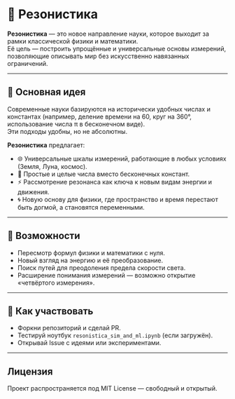 # 🌌 Резонистика

**Резонистика** — это новое направление науки, которое выходит за рамки классической физики и математики.  
Её цель — построить упрощённые и универсальные основы измерений, позволяющие описывать мир без искусственно навязанных ограничений.

---

## 🚀 Основная идея
Современные науки базируются на исторически удобных числах и константах (например, деление времени на 60, круг на 360°, использование числа π в бесконечном виде).  
Эти подходы удобны, но не абсолютны.

**Резонистика** предлагает:
- 🌐 Универсальные шкалы измерений, работающие в любых условиях (Земля, Луна, космос).
- 🔄 Простые и целые числа вместо бесконечных констант.
- ⚡ Рассмотрение резонанса как ключа к новым видам энергии и движения.
- 🌀 Новую основу для физики, где пространство и время перестают быть догмой, а становятся переменными.

---

## 🔮 Возможности
- Пересмотр формул физики и математики с нуля.
- Новый взгляд на энергию и её преобразование.
- Поиск путей для преодоления предела скорости света.
- Расширение понимания измерений — возможно открытие «четвёртого измерения».

---

## 🤝 Как участвовать
- Форкни репозиторий и сделай PR.  
- Тестируй ноутбук `resonistica_sim_and_ml.ipynb` (если загружён).  
- Открывай Issue с идеями или экспериментами.

---

## Лицензия
Проект распространяется под MIT License — свободный и открытый.
